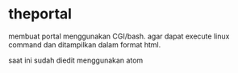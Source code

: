 # theportal
membuat portal menggunakan CGI/bash.
agar dapat execute linux command dan ditampilkan dalam format html.

saat ini sudah diedit menggunakan atom

